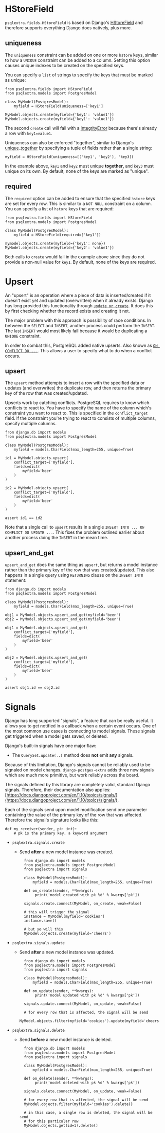 # HStoreField
`psqlextra.fields.HStoreField` is based on Django's [HStoreField](https://docs.djangoproject.com/en/1.10/ref/contrib/postgres/fields/#hstorefield) and therefore supports everything Django does natively, plus more.

## uniqueness
The `uniqueness` constraint can be added on one or more `hstore` keys, similar to how a `UNIQUE` constraint can be added to a column. Setting this option causes unique indexes to be created on the specified keys.

You can specify a `list` of strings to specify the keys that must be marked as unique:

    from psqlextra.fields import HStoreField
    from psqlextra.models import PostgresModel

    class MyModel(PostgresModel):
        myfield = HStoreField(uniqueness=['key1']

    MyModel.objects.create(myfield={'key1': 'value1'})
    MyModel.objects.create(myfield={'key1': 'value1'})

The second `create` call will fail with a [IntegrityError](https://docs.djangoproject.com/en/1.10/ref/exceptions/#django.db.IntegrityError) because there's already a row with `key1=value1`.

Uniqueness can also be enforced "together", similar to Django's [unique_together](https://docs.djangoproject.com/en/1.10/ref/models/options/#unique-together) by specifying a tuple of fields rather than a single string:

    myfield = HStoreField(uniqueness=[('key1', 'key2'), 'key3])

In the example above, `key1` and `key2` must unique **together**, and `key3` must unique on its own. By default, none of the keys are marked as "unique".

## required
The `required` option can be added to ensure that the specified `hstore` keys are set for every row. This is similar to a `NOT NULL` constraint on a column. You can specify a list of `hstore` keys that are required:

    from psqlextra.fields import HStoreField
    from psqlextra.models import PostgresModel

    class MyModel(PostgresModel):
        myfield = HStoreField(required=['key1'])

    mymodel.objects.create(myfield={'key1': none})
    MyModel.objects.create(myfield={'key2': 'value1'})

Both calls to `create` would fail in the example above since they do not provide a non-null value for `key1`. By default, none of the keys are required.

# Upsert
An "upsert" is an operation where a piece of data is inserted/created if it doesn't exist yet and updated (overwritten) when it already exists. Django has long provided this functionality through [`update_or_create`](https://docs.djangoproject.com/en/1.10/ref/models/querysets/#update-or-create). It does this by first checking whether the record exists and creating it not.

The major problem with this approach is possibility of race conditions. In between the `SELECT` and `INSERT`, another process could perform the `INSERT`. The last `INSERT` would most likely fail because it would be duplicating a `UNIQUE` constraint.

In order to combat this, PostgreSQL added native upserts. Also known as [`ON CONFLICT DO ...`](https://www.postgresql.org/docs/9.5/static/sql-insert.html#SQL-ON-CONFLICT). This allows a user to specify what to do when a conflict occurs.


## upsert
The `upsert` method attempts to insert a row with the specified data or updates (and overwrites) the duplicate row, and then returns the primary key of the row that was created/updated.

Upserts work by catching conflicts. PostgreSQL requires to know which conflicts to react to. You have to specify the name of the column which's constraint you want to react to. This is specified in the `conflict_target` field. If the constraint you're trying to react to consists of multiple columns, specify multiple columns.

    from django.db import models
    from psqlextra.models import PostgresModel

    class MyModel(PostgresModel):
        myfield = models.CharField(max_length=255, unique=True)

    id1 = MyModel.objects.upsert(
        conflict_target=['myfield'],
        fields=dict(
            myfield='beer'
        )
    )

    id2 = MyModel.objects.upsert(
        conflict_target=['myfield'],
        fields=dict(
            myfield='beer'
        )
    )

    assert id1 == id2

Note that a single call to `upsert` results in a single `INSERT INTO ... ON CONFLICT DO UPDATE ...`. This fixes the problem outlined earlier about another process doing the `INSERT` in the mean time.

## upsert_and_get
`upsert_and_get` does the same thing as `upsert`, but returns a model instance rather than the primary key of the row that was created/updated. This also happens in a single query using `RETURNING` clause on the `INSERT INTO` statement:

    from django.db import models
    from psqlextra.models import PostgresModel

    class MyModel(PostgresModel):
        myfield = models.CharField(max_length=255, unique=True)

    obj1 = MyModel.objects.upsert_and_get(myfield='beer')
    obj2 = MyModel.objects.upsert_and_get(myfield='beer')

    obj1 = MyModel.objects.upsert_and_get(
        conflict_target=['myfield'],
        fields=dict(
            myfield='beer'
        )
    )

    obj2 = MyModel.objects.upsert_and_get(
        conflict_target=['myfield'],
        fields=dict(
            myfield='beer'
        )
    )

    assert obj1.id == obj2.id

# Signals
Django has long supported "signals", a feature that can be really useful. It allows you to get notified in a callback when a certain event occurs. One of the most common use cases is connecting to model signals. These signals get triggered when a model gets saved, or deleted.

Django's built-in signals have one major flaw:

* The `QuerySet.update(..)` method does **not** emit **any** signals.

Because of this limitation, Django's signals cannot be reliably used to be signaled on model changes. `django-postges-extra` adds three new signals which are much more primitive, but work reliably across the board.

The signals defined by this library are completely valid, standard Django signals. Therefore, their documentation also applies: [https://docs.djangoproject.com/en/1.10/topics/signals/](https://docs.djangoproject.com/en/1.10/topics/signals/).

Each of the signals send upon model modification send one parameter containing the value of the primary key of the row that was affected. Therefore the signal's signature looks like this:

    def my_receiver(sender, pk: int):
        # pk is the primary key, a keyword argument

* `psqlextra.signals.create`
    * Send **after** a new model instance was created.
        
            from django.db import models
            from psqlextra.models import PostgresModel
            from psqlextra import signals
    
            class MyModel(PostgresModel):
                myfield = models.CharField(max_length=255, unique=True)
                
            def on_create(sender, **kwargs):
                 print('model created with pk %d' % kwargs['pk'])
                
            signals.create.connect(MyModel, on_create, weak=False)

            # this will trigger the signal
            instance = MyModel(myfield='cookies')
            instance.save()
            
            # but so will this
            MyModel.objects.create(myfield='cheers')

* `psqlextra.signals.update`
    * Send **after** a new model instance was updated.
        
            from django.db import models
            from psqlextra.models import PostgresModel
            from psqlextra import signals
    
            class MyModel(PostgresModel):
                myfield = models.CharField(max_length=255, unique=True)
                
            def on_update(sender, **kwargs):
                 print('model updated with pk %d' % kwargs['pk'])
                
            signals.update.connect(MyModel, on_update, weak=False)

            # for every row that is affected, the signal will be send
            MyModel.objects.filter(myfield='cookies').update(myfield='cheers')
            
* `psqlextra.signals.delete`
    * Send **before** a new model instance is deleted.
        
            from django.db import models
            from psqlextra.models import PostgresModel
            from psqlextra import signals
    
            class MyModel(PostgresModel):
                myfield = models.CharField(max_length=255, unique=True)
                
            def on_delete(sender, **kwargs):
                 print('model deleted with pk %d' % kwargs['pk'])
                
            signals.delete.connect(MyModel, on_update, weak=False)

            # for every row that is affected, the signal will be send
            MyModel.objects.filter(myfield='cookies').delete()
            
            # in this case, a single row is deleted, the signal will be send
            # for this particular row
            MyModel.objects.get(id=1).delete()
